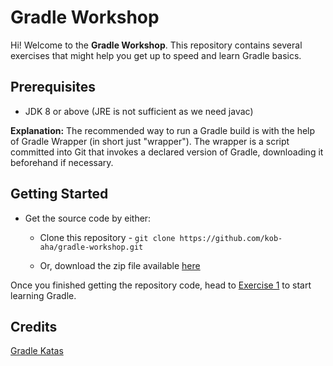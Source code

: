 # Gradle Workshop

Hi! Welcome to the **Gradle Workshop**. This repository contains several exercises that might help you get up to speed and learn Gradle basics.

## Prerequisites

- JDK 8 or above (JRE is not sufficient as we need javac)

**Explanation:** The recommended way to run a Gradle build is with the help of Gradle Wrapper (in short just "wrapper").
The wrapper is a script committed into Git that invokes a declared version of Gradle, downloading it beforehand if necessary. 

## Getting Started

- Get the source code by either:
    * Clone this repository - `git clone https://github.com/kob-aha/gradle-workshop.git`

    * Or, download the zip file available [here](https://github.com/kob-aha/gradle-workshop/archive/master.zip)

Once you finished getting the repository code, head to [Exercise 1](exercises/exercise-1) to start learning Gradle.

## Credits

[Gradle Katas](https://github.com/praqma-training/gradle-katas)